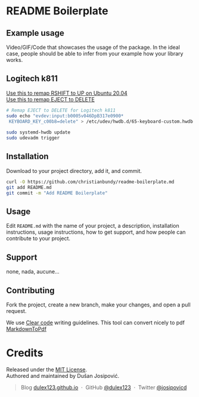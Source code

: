 # README Boilerplate

## Example usage
Video/GIF/Code that showcases the usage of the package. In the ideal case, people should be able to infer from your example how your library works.

## Logitech k811
[Use this to remap RSHIFT to UP on Ubuntu 20.04](http://www.fascinatingcaptain.com/projects/remap-keyboard-keys-for-ubuntu/)  
[Use this to remap EJECT to DELETE](https://askubuntu.com/questions/1019276/fake-key-code-for-remapped-keyboard-keys/1019659#1019659)  
```bash
# Remap EJECT to DELETE for Logitech k811
sudo echo "evdev:input:b0005v046DpB317e0900*
 KEYBOARD_KEY_c00b8=delete" > /etc/udev/hwdb.d/65-keyboard-custom.hwdb
 
sudo systemd-hwdb update
sudo udevadm trigger
```

## Installation

Download to your project directory, add it, and commit.

```sh
curl -O https://github.com/christianbundy/readme-boilerplate.md
git add README.md
git commit -m "Add README Boilerplate"
```

## Usage

Edit `README.md` with the name of your project, a description, installation instructions, usage instructions, how to get support, and how people can contribute to your project.

## Support

none, nada, aucune...

## Contributing

Fork the project, create a new branch, make your changes, and open a pull request.

We use [Clear code](http://introcs.cs.princeton.edu/java/11style/) writing guidelines.
This tool can convert nicely to pdf [MarkdownToPdf](http://www.markdowntopdf.com/)

# Credits

Released under the [MIT License].<br>
Authored and maintained by Dušan Josipović.

> Blog [dulex123.github.io](http://dulex123.github.io) &nbsp;&middot;&nbsp;
> GitHub [@dulex123](https://github.com/dulex123) &nbsp;&middot;&nbsp;
> Twitter [@josipovicd](https://twitter.com/josipovicd)

[MIT License]: http://mit-license.org/
